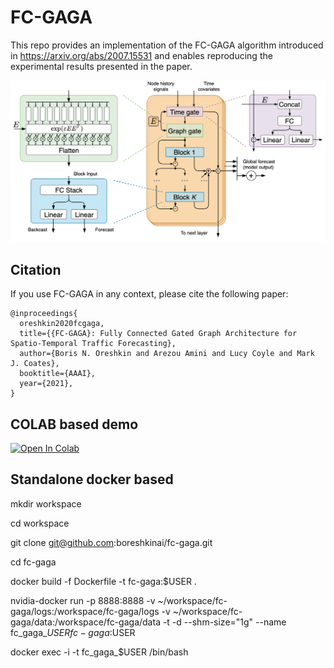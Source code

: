 # FC-GAGA

This repo provides an implementation of the FC-GAGA algorithm introduced in
https://arxiv.org/abs/2007.15531 and enables reproducing the experimental
results presented in the paper.

<p align="center">
  <img width="600"  src=./fig/model.png>
</p>

## Citation

If you use FC-GAGA in any context, please cite the following paper:

```
@inproceedings{
  oreshkin2020fcgaga,
  title={{FC-GAGA}: Fully Connected Gated Graph Architecture for Spatio-Temporal Traffic Forecasting},
  author={Boris N. Oreshkin and Arezou Amini and Lucy Coyle and Mark J. Coates},
  booktitle={AAAI},
  year={2021},
}
```

## COLAB based demo

[![Open In Colab](https://colab.research.google.com/assets/colab-badge.svg)](https://colab.research.google.com/drive/1HqmvWA-RhcXoCzpgfvUQ4NFLaEEzdeuA)

## Standalone docker based

mkdir workspace

cd workspace

git clone git@github.com:boreshkinai/fc-gaga.git   

cd fc-gaga

docker build -f Dockerfile -t fc-gaga:$USER .

nvidia-docker run -p 8888:8888 -v ~/workspace/fc-gaga/logs:/workspace/fc-gaga/logs -v ~/workspace/fc-gaga/data:/workspace/fc-gaga/data -t -d --shm-size="1g" --name fc_gaga_$USER fc-gaga:$USER 

docker exec -i -t fc_gaga_$USER /bin/bash 
